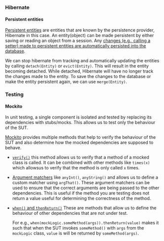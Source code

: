 ### Hibernate

#### Persistent entities

[Persistent entities](https://www.baeldung.com/hibernate-session-object-states) are entities that are known by the persistence provider, Hibernate in this case. An entity(object) can be made persistent by either saving or reading an object from a session. Any [changes (e.g., calling a setter) made to persistent entities are automatically persisted into the database](https://docs.jboss.org/hibernate/orm/4.0/devguide/en-US/html_single/#d0e1739).

We can stop hibernate from tracking and automatically updating the entities by calling `detach(Entity)` or `evict(Entity)`. This will result in the entity becoming detached. While detached, Hibernate will have no longer track the changes made to the entity. To save the changes to the database or make the entity persistent again, we can use  `merge(Entity)`.

### Testing

#### Mockito

In unit testing, a single component is isolated and tested by replacing its dependencies with stubs/mocks. This allows us to test only the behaviour of the SUT.

[Mockito](https://javadoc.io/doc/org.mockito/mockito-core/latest/org/mockito/Mockito.html) provides multiple methods that help to verify the behaviour of the SUT and also determine how the mocked dependencies are supposed to behave.

* [`verify()`](https://www.baeldung.com/mockito-verify) this method allows us to verify that a method of a mocked class is called. It can be combined with other methods like `times(x)` which allowsus to verify that the method is only called `x` times.

* [Argument matchers](https://www.baeldung.com/mockito-argument-matchers) like `anyInt()`, `anyString()` and allows us to define a custom matcher using `argThat()`. These argument matchers can be used to ensure that the correct arguments are being passed to the other dependencies. This is useful if the method you are testing does not return a value useful for determining the correctness of the method.

* [`when()` and `thenReturn()`](https://www.baeldung.com/mockito-behavior) These are methods that allow us to define the behaviour of other dependencies that are not under test.

    For e.g., `when(mockLogic.someMethod(args)).thenReturn(value)` makes it such that when the SUT invokes `someMethod()` with `args` from the `mockLogic` class, `value` is will be returned by `someMethod(args)`.
